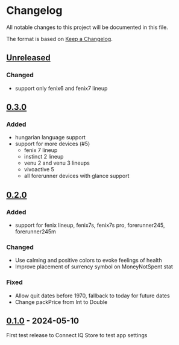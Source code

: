 # Changelog

All notable changes to this project will be documented in this file.

The format is based on [Keep a Changelog](https://keepachangelog.com/en/1.1.0/).

## [Unreleased]

### Changed
 - support only fenix6 and fenix7 lineup

## [0.3.0]

### Added

 - hungarian language support
 - support for more devices (#5)
    - fenix 7 lineup
    - instinct 2 lineup
    - venu 2 and venu 3 lineups
    - vivoactive 5
    - all forerunner devices with glance support

## [0.2.0]

### Added

 - support for fenix lineup, fenix7s, fenix7s pro, forerunner245, forerunner245m

### Changed

 - Use calming and positive colors to evoke feelings of health
 - Improve placement of surrency symbol on MoneyNotSpent stat

### Fixed

 - Allow quit dates before 1970, fallback to today for future dates
 - Change packPrice from Int to Double

## [0.1.0] - 2024-05-10

First test release to Connect IQ Store to test app settings

[unreleased]: https://github.com/Zmetser/SmokeFreeCompanion/compare/v0.3.0...HEAD
[0.3.0]: https://github.com/Zmetser/SmokeFreeCompanion/releases/tag/v0.3.0
[0.2.0]: https://github.com/Zmetser/SmokeFreeCompanion/releases/tag/v0.2.0
[0.1.0]: https://github.com/Zmetser/SmokeFreeCompanion/releases/tag/v0.1.0
